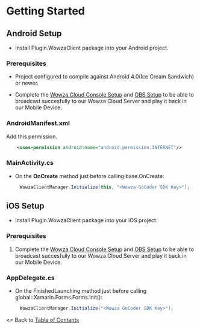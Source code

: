# Getting Started
## Android Setup

* Install Plugin.WowzaClient package into your Android project.

### Prerequisites
- Project configured to compile against Android 4.0(Ice Cream Sandwich) or newer.

- Complete the [Wowza Cloud Console Setup](WowzaCloudConsoleSetup.md) and [OBS Setup](OBSSetup.md) to be able to broadcast succesfully to our Wowza Cloud Server and play it back in our Mobile Device.

### AndroidManifest.xml

Add this permission.
```xml
    <uses-permission android:name="android.permission.INTERNET"/>
```

### MainActivity.cs
- On the **OnCreate** method just before calling base.OnCreate:
```cs
     WowzaClientManager.Initialize(this, "<Wowza GoCoder SDK Key>");
```

## iOS Setup
* Install Plugin.WowzaClient package into your iOS project.

### Prerequisites
1. Complete the [Wowza Cloud Console Setup](WowzaCloudConsoleSetup.md) and [OBS Setup](OBSSetup.md) to be able to broadcast succesfully to our Wowza Cloud Server and play it back in our Mobile Device.

### AppDelegate.cs
- On the FinishedLaunching method just before calling global::Xamarin.Forms.Forms.Init():
```cs
     WowzaClientManager.Initialize("<Wowza GoCoder SDK Key>");
```

<= Back to [Table of Contents](../../README.md)
